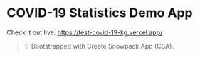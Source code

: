 # COVID-19 Statistics Demo App

Check it out live: https://test-covid-19-kg.vercel.app/

> ✨ Bootstrapped with Create Snowpack App (CSA).
